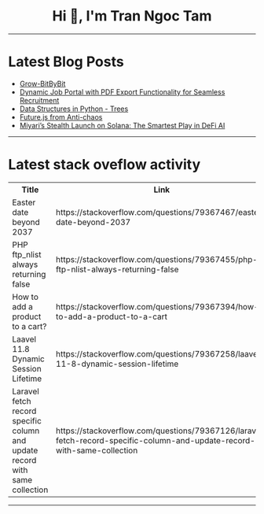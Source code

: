 <h1 align="center">Hi 👋, I'm Tran Ngoc Tam</h1>

---

# Latest Blog Posts 
<!-- BLOG-POST-LIST:START -->
- [Grow-BitByBit](https://dev.to/humera/grow-bitbybit-524i)
- [Dynamic Job Portal with PDF Export Functionality for Seamless Recruitment](https://dev.to/bhupeshchandrajoshi/dynamic-job-portal-with-pdf-export-functionality-for-seamless-recruitment-3661)
- [Data Structures in Python - Trees](https://dev.to/letsupdateskills/data-structures-in-python-trees-2amh)
- [Future.js from Anti-chaos](https://dev.to/ourai/futurejs-from-anti-chaos-47c3)
- [Miyari’s Stealth Launch on Solana: The Smartest Play in DeFi AI](https://dev.to/miyariframework/miyaris-stealth-launch-on-solana-the-smartest-play-in-defi-x-ai-2nib)
<!-- BLOG-POST-LIST:END -->

---

# Latest stack oveflow activity
<table>
  <tr><th>Title</th><th>Link</th></tr>
  <!-- STACKOVERFLOW:START --><tr><td>Easter date beyond 2037</td><td>https://stackoverflow.com/questions/79367467/easter-date-beyond-2037</td></tr><tr><td>PHP ftp_nlist always returning false</td><td>https://stackoverflow.com/questions/79367455/php-ftp-nlist-always-returning-false</td></tr><tr><td>How to add a product to a cart?</td><td>https://stackoverflow.com/questions/79367394/how-to-add-a-product-to-a-cart</td></tr><tr><td>Laavel 11.8 Dynamic Session Lifetime</td><td>https://stackoverflow.com/questions/79367258/laavel-11-8-dynamic-session-lifetime</td></tr><tr><td>Laravel fetch record specific column and update record with same collection</td><td>https://stackoverflow.com/questions/79367126/laravel-fetch-record-specific-column-and-update-record-with-same-collection</td></tr><!-- STACKOVERFLOW:END -->
</table>

---


